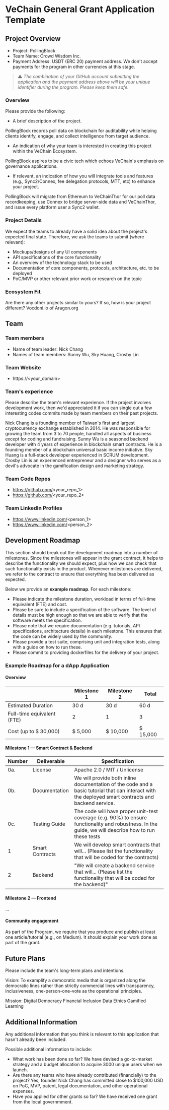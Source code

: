 # VeChain General Grant Application Template

## Project Overview 

- Project: PollingBlock
- Team Name: Crowd Wisdom Inc. 
- Payment Address: USDT (ERC 20) payment address. We don't accept payments for the program in other currencies at this stage.

> ⚠️ *The combination of your GitHub account submitting the application and the payment address above will be your unique identifier during the program. Please keep them safe.*

### Overview

Please provide the following:
- A brief description of the project. 

PollingBlock records poll data on blockchain for auditability while helping clients identify, engage, and collect intelligence from target audience.


- An indication of why your team is interested in creating this project within the VeChain Ecosystem. 

PollingBlock aspires to be a civic tech which echoes VeChain's emphasis on governance applications.


- If relevant, an indication of how you will integrate tools and features (e.g., Sync2/Connex, fee delegation protocols, MTT, etc) to enhance your project. 

PollingBlock will migrate from Ethereum to VeChainThor for our poll data recordkeeping, use Connex to bridge server-side data and VeChainThor, and issue every platform user a Sync2 wallet.


### Project Details

We expect the teams to already have a solid idea about the project's expected final state.
Therefore, we ask the teams to submit (where relevant):
- Mockups/designs of any UI components
- API specifications of the core functionality
- An overview of the technology stack to be used
- Documentation of core components, protocols, architecture, etc. to be deployed
- PoC/MVP or other relevant prior work or research on the topic

### Ecosystem Fit
Are there any other projects similar to yours? If so, how is your project different?
Vocdoni.io of Aragon.org


## Team 

### Team members

- Name of team leader: Nick Chang
- Names of team members: Sunny Wu, Sky Huang, Crosby Lin

### Team Website

- https://<your_domain>

### Team's experience

Please describe the team's relevant experience. If the project involves development work, then we'd appreciated it if you can single out a few interesting codes commits made by team members on their past projects. 

Nick Chang is a founding member of Taiwan's first and largest cryptocurrency exchange established in 2014. He was responsible for growing the team from 3 to 70 people, handled all aspects of business except for coding and fundraising. 
Sunny Wu is a seasoned backend developer with 4 years of experience in blockchain smart contracts. He is a founding member of a blockchain universal basic income initiative.
Sky Huang is a full-stack developer experienced in SCRUM development.
Crosby Lin is an experienced entrepreneur and a designer who serves as a devil's advocate in the gamification design and marketing strategy.

### Team Code Repos

- https://github.com/<your_repo_1>
- https://github.com/<your_repo_2>

### Team LinkedIn Profiles

- https://www.linkedin.com/<person_1>
- https://www.linkedin.com/<person_2>

## Development Roadmap 

This section should break out the development roadmap into a number of milestones. Since the milestones will appear in the grant contract, it helps to describe the functionality we should expect, plus how we can check that such functionality exists in the product. Whenever milestones are delivered, we refer to the contract to ensure that everything has been delivered as expected.

Below we provide an <b>example roadmap</b>. For each milestone:

- Please indicate the milestone duration, workload in terms of full-time equivalent (FTE) and cost. 
- Please be sure to include a specification of the software. The level of details must be high enough so that we are able to verify that the software meets the specification.
- Please note that we require documentation (e.g. tutorials, API specifications, architecture details) in each milestone. This ensures that the code can be widely used by the community.
- Please provide a test suite, comprising unit and integration tests, along with a guide on how to run these.
- Please commit to providing dockerfiles for the delivery of your project.


### Example Roadmap for a dApp Application

#### Overview

|  | Milestone 1 | Milestone 2 | Total |
| - | - |- | - |
| Estimated Duration | 30 d | 30 d | 60 d |
| Full-time equivalent (FTE) | 2 | 1 | 3 |
| Cost (up to $ 30,000) | $ 5,000 | $ 10,000 | $ 15,000|

#### Milestone 1 — Smart Contract & Backend

| Number | Deliverable | Specification |
|-|-|-|
| 0a.| License | Apache 2.0 / MIT / Unlicense |
| 0b. | Documentation | We will provide both inline documentation of the code and a basic tutorial that can interact with the deployed smart contracts and backend service. |
| 0c. | Testing Guide | The code will have proper unit-test coverage (e.g. 90%) to ensure functionality and robustness. In the guide, we will describe how to run these tests |
| 1 | Smart Contracts | We will develop smart contracts that will...  (Please list the functionality that will be coded for the contracts) |
| 2 | Backend | "We will create a backend service that will... (Please list the functionality that will be coded for the backend)" |

#### Milestone 2  —  Frontend

...

#### Community engagement

As part of the Program, we require that you produce and publish at least one article/tutorial (e.g., on Medium). It should explain your work done as part of the grant.

## Future Plans

Please include the team's long-term plans and intentions.

Vision: To examplify a democratic media that is organized along the democratic lines rather than strictly commercial lines with transparency, inclusiveness, one-person-one-vote as the operational principles. 

Mission:
Digital Democracy
Financial Inclusion
Data Ethics
Gamified Learning

## Additional Information 

Any additional information that you think is relevant to this application that hasn't already been included.

Possible additional information to include:
- What work has been done so far? We have devised a go-to-market strategy and a budget allocation to acquire 3000 unique users when we launch.
- Are there any teams who have already contributed (financially) to the project? Yes, founder Nick Chang has committed close to $100,000 USD on PoC, MVP, patent, legal documentation, and other operational expenses.
- Have you applied for other grants so far? We have received one grant from the local governmment.
